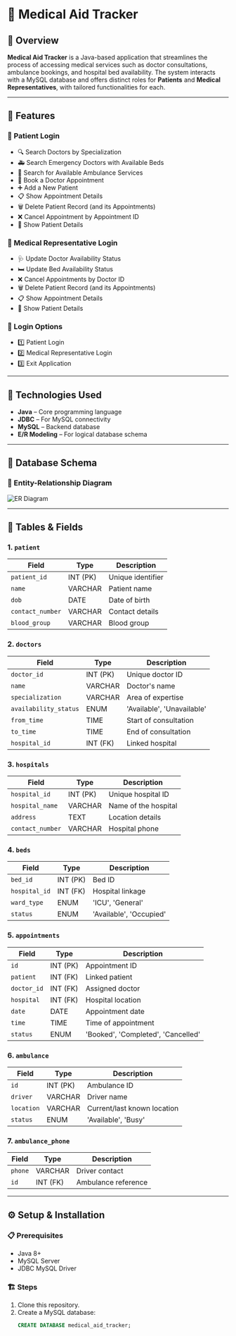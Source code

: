 # 🏥 Medical Aid Tracker

## 📌 Overview
**Medical Aid Tracker** is a Java-based application that streamlines the process of accessing medical services such as doctor consultations, ambulance bookings, and hospital bed availability. The system interacts with a MySQL database and offers distinct roles for **Patients** and **Medical Representatives**, with tailored functionalities for each.

---

## 🚀 Features

### 👤 Patient Login
- 🔍 Search Doctors by Specialization
- 🚑 Search Emergency Doctors with Available Beds
- 🚐 Search for Available Ambulance Services
- 📅 Book a Doctor Appointment
- ➕ Add a New Patient
- 📋 Show Appointment Details
- 🗑️ Delete Patient Record (and its Appointments)
- ❌ Cancel Appointment by Appointment ID
- 🧾 Show Patient Details

### 🏥 Medical Representative Login
- 🩺 Update Doctor Availability Status
- 🛏️ Update Bed Availability Status
- ❌ Cancel Appointments by Doctor ID
- 🗑️ Delete Patient Record (and its Appointments)
- 📋 Show Appointment Details
- 🧾 Show Patient Details

### 🔐 Login Options
- 1️⃣ Patient Login
- 2️⃣ Medical Representative Login
- 3️⃣ Exit Application

---

## 🧰 Technologies Used
- **Java** – Core programming language
- **JDBC** – For MySQL connectivity
- **MySQL** – Backend database
- **E/R Modeling** – For logical database schema

---

## 🧠 Database Schema

### 📌 Entity-Relationship Diagram
![ER Diagram](./path-to-uploaded-er-diagram.png) <!-- Replace with actual path -->

---

## 📂 Tables & Fields

### 1. `patient`
| Field | Type | Description |
|-------|------|-------------|
| `patient_id` | INT (PK) | Unique identifier |
| `name` | VARCHAR | Patient name |
| `dob` | DATE | Date of birth |
| `contact_number` | VARCHAR | Contact details |
| `blood_group` | VARCHAR | Blood group |

### 2. `doctors`
| Field | Type | Description |
|-------|------|-------------|
| `doctor_id` | INT (PK) | Unique doctor ID |
| `name` | VARCHAR | Doctor's name |
| `specialization` | VARCHAR | Area of expertise |
| `availability_status` | ENUM | 'Available', 'Unavailable' |
| `from_time` | TIME | Start of consultation |
| `to_time` | TIME | End of consultation |
| `hospital_id` | INT (FK) | Linked hospital |

### 3. `hospitals`
| Field | Type | Description |
|-------|------|-------------|
| `hospital_id` | INT (PK) | Unique hospital ID |
| `hospital_name` | VARCHAR | Name of the hospital |
| `address` | TEXT | Location details |
| `contact_number` | VARCHAR | Hospital phone |

### 4. `beds`
| Field | Type | Description |
|-------|------|-------------|
| `bed_id` | INT (PK) | Bed ID |
| `hospital_id` | INT (FK) | Hospital linkage |
| `ward_type` | ENUM | 'ICU', 'General' |
| `status` | ENUM | 'Available', 'Occupied' |

### 5. `appointments`
| Field | Type | Description |
|-------|------|-------------|
| `id` | INT (PK) | Appointment ID |
| `patient` | INT (FK) | Linked patient |
| `doctor_id` | INT (FK) | Assigned doctor |
| `hospital` | INT (FK) | Hospital location |
| `date` | DATE | Appointment date |
| `time` | TIME | Time of appointment |
| `status` | ENUM | 'Booked', 'Completed', 'Cancelled' |

### 6. `ambulance`
| Field | Type | Description |
|-------|------|-------------|
| `id` | INT (PK) | Ambulance ID |
| `driver` | VARCHAR | Driver name |
| `location` | VARCHAR | Current/last known location |
| `status` | ENUM | 'Available', 'Busy' |

### 7. `ambulance_phone`
| Field | Type | Description |
|-------|------|-------------|
| `phone` | VARCHAR | Driver contact |
| `id` | INT (FK) | Ambulance reference |

---

## ⚙️ Setup & Installation

### 📋 Prerequisites
- Java 8+
- MySQL Server
- JDBC MySQL Driver

### 🏗️ Steps
1. Clone this repository.
2. Create a MySQL database:
   ```sql
   CREATE DATABASE medical_aid_tracker;
